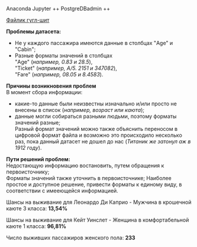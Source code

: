 Anaconda Jupyter ++
PostgreDBadmin ++

[Файлик гугл-шит](https://docs.google.com/spreadsheets/d/1yzMOUtRVrSZLrxQUcl1OZlIyO4oC6up86WvnjGyt3yk/edit?usp=sharing)

**Проблемы датасета:**  
 * Не у каждого пассажира имеются данные в столбцах "Age" и "Cabin";  
 * Разные форматы значений в столбцах  
     "Age" (*например, 0.83 и 28.5*),  
     "Ticket" (*например, A/5. 2151 и 347082*),  
     "Fare" (*например, 08.05 и 8.4583*). 

**Причины возникновения проблем**  
В момент сбора информации:
  * какие-то данные были неизвестны изначально и/или просто не внесены в список (*например, возраст или каюта*);  
  * данные могли собираться разными людьми, поэтому форматы значений разные;  
Разный формат значений можно также объяснить переносом в цифровой формат файла и возможно это происходило несколько раз, пока данный датасет не дошел до нас (*Титаник же затонул аж в 1912 году*).  

**Пути решений проблем:**  
Недостающую информацию востановить, путем обращения к первоисточнику;   
Форматы значений также уточнить в первоисточнике;
Наиболее простое и доступное решение, привести форматы к единому виду, в соответствии с имееющейся информацией.

Шансы на выживание для Леонардо Ди Каприо - Мужчина в крошечной каюте 3 класса: **13,54%**
 
Шансы на выживание для Кейт Уинслет - Женщина в комфортабельной каюте 1 класса: **96,81%**

Число выживших пассажиров женского пола: **233**
